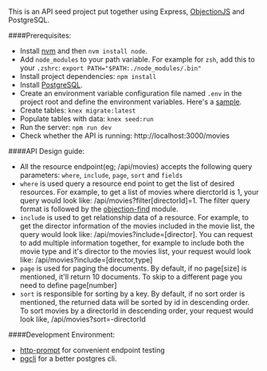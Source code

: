 This is an API seed project put together using Express, [ObjectionJS](https://github.com/Vincit/objection.js) and PostgreSQL.

####Prerequisites:
 - Install [nvm](https://github.com/creationix/nvm) and then `nvm install node`.
 - Add `node_modules` to your path variable. For example for `zsh`, add this to your `.zshrc`: `export PATH="$PATH:./node_modules/.bin"`
 - Install project dependencies: `npm install`
 - Install [PostgreSQL](https://www.postgresql.org/download/).
 - Create an environment variable configuration file named `.env` in the project root and define the environment variables. Here's a [sample](https://gist.github.com/afm-sayem/b000849ffa2f38169c73d2c9bb165bc0).
 - Create tables: `knex migrate:latest`
 - Populate tables with data: `knex seed:run`
 - Run the server: `npm run dev`
 - Check whether the API is running: http://localhost:3000/movies

 ####API Design guide:
 - All the resource endpoint(eg; /api/movies) accepts the following query parameters: `where`, `include`, `page`, `sort` and `fields`
 - `where` is used query a resource end point to get the list of desired resources. For example, to get a list of movies where dierctorId is 1, your query would look like: /api/movies?filter[directorId]=1. The filter query format is followed by the [objection-find](https://github.com/vincit/objection-find) module.
 - `include` is used to get relationship data of a resource. For example, to get the director information of the movies included in the movie list, the query would look like: /api/movies?include=[director]. You can request to add multiple information together, for example to include both the movie type and it's director to the movies list, your request would look like: /api/movies?include=[director,type]
 - `page` is used for paging the documents. By default, if no page[size] is mentioned, it'll return 10 documents. To skip to a different page you need to define page[number]
 - `sort` is responsible for sorting by a key. By default, if no sort order is mentioned, the returned data will be sorted by id in descending order. To sort movies by a directorId in descending order, your request would look like, /api/movies?sort=-directorId


 ####Development Environment:
  - [http-prompt](https://github.com/eliangcs/http-prompt) for convenient endpoint testing
  - [pgcli](https://github.com/dbcli/pgcli) for a better postgres cli.
